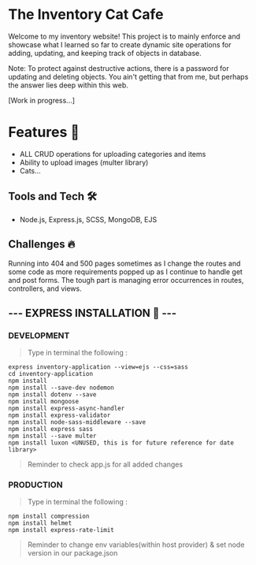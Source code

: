 # The Inventory Cat Cafe
Welcome to my inventory website! This project is to mainly enforce and showcase what I learned so far to create dynamic site operations for adding, updating, and keeping track of objects in database. 

Note: To protect against destructive actions, there is a password for updating and deleting objects. You ain't getting that from me, but perhaps the answer lies deep within this web.

[Work in progress...] 

# Features 🎯
- ALL CRUD operations for uploading categories and items 
- Ability to upload images (multer library)
- Cats...

## Tools and Tech 🛠️
- Node.js, Express.js, SCSS, MongoDB, EJS

## Challenges 🔥
Running into 404 and 500 pages sometimes as I change the routes and some code as more requirements popped up as I continue to handle get and post forms. The tough part is managing error occurrences in routes, controllers, and views.

## --- EXPRESS INSTALLATION 🚂 ---
### DEVELOPMENT 
> Type in terminal the following : 
``` 
express inventory-application --view=ejs --css=sass
cd inventory-application
npm install 
npm install --save-dev nodemon
npm install dotenv --save
npm install mongoose
npm install express-async-handler
npm install express-validator
npm install node-sass-middleware --save
npm install express sass
npm install --save multer
npm install luxon <UNUSED, this is for future reference for date library>
```

> Reminder to check app.js for all added changes 

### PRODUCTION
> Type in terminal the following : 
```
npm install compression
npm install helmet
npm install express-rate-limit
```
> Reminder to change env variables(within host provider) & set node version in our package.json 


